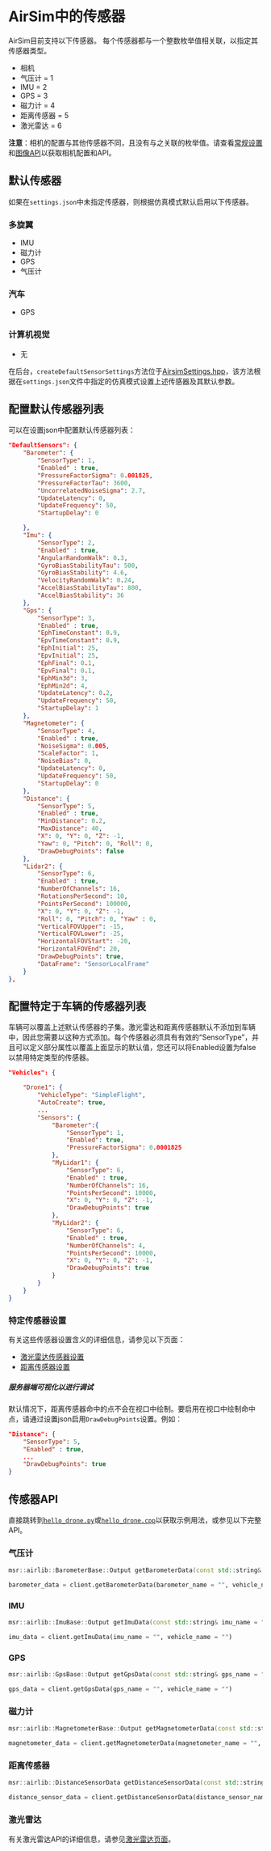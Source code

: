 # AirSim中的传感器

AirSim目前支持以下传感器。
每个传感器都与一个整数枚举值相关联，以指定其传感器类型。

* 相机
* 气压计 = 1
* IMU = 2
* GPS = 3
* 磁力计 = 4
* 距离传感器 = 5
* 激光雷达 = 6

**注意**：相机的配置与其他传感器不同，且没有与之关联的枚举值。请查看[常规设置](settings.md)和[图像API](image_apis.md)以获取相机配置和API。

## 默认传感器

如果在`settings.json`中未指定传感器，则根据仿真模式默认启用以下传感器。

### 多旋翼
* IMU
* 磁力计
* GPS
* 气压计

### 汽车
* GPS

### 计算机视觉
* 无

在后台，`createDefaultSensorSettings`方法位于[AirsimSettings.hpp](https://github.com/Microsoft/AirSim/blob/main/AirLib/include/common/AirSimSettings.hpp)，该方法根据在`settings.json`文件中指定的仿真模式设置上述传感器及其默认参数。

## 配置默认传感器列表

可以在设置json中配置默认传感器列表：

```json
"DefaultSensors": {
    "Barometer": {
        "SensorType": 1,
        "Enabled" : true,
        "PressureFactorSigma": 0.001825,
        "PressureFactorTau": 3600,
        "UncorrelatedNoiseSigma": 2.7,
        "UpdateLatency": 0,
        "UpdateFrequency": 50,
        "StartupDelay": 0

    },
    "Imu": {
        "SensorType": 2,
        "Enabled" : true,
        "AngularRandomWalk": 0.3,
        "GyroBiasStabilityTau": 500,
        "GyroBiasStability": 4.6,
        "VelocityRandomWalk": 0.24,
        "AccelBiasStabilityTau": 800,
        "AccelBiasStability": 36
    },
    "Gps": {
        "SensorType": 3,
        "Enabled" : true,
        "EphTimeConstant": 0.9,
        "EpvTimeConstant": 0.9,
        "EphInitial": 25,
        "EpvInitial": 25,
        "EphFinal": 0.1,
        "EpvFinal": 0.1,
        "EphMin3d": 3,
        "EphMin2d": 4,
        "UpdateLatency": 0.2,
        "UpdateFrequency": 50,
        "StartupDelay": 1
    },
    "Magnetometer": {
        "SensorType": 4,
        "Enabled" : true,
        "NoiseSigma": 0.005,
        "ScaleFactor": 1,
        "NoiseBias": 0,
        "UpdateLatency": 0,
        "UpdateFrequency": 50,
        "StartupDelay": 0
    },
    "Distance": {
        "SensorType": 5,
        "Enabled" : true,
        "MinDistance": 0.2,
        "MaxDistance": 40,
        "X": 0, "Y": 0, "Z": -1,
        "Yaw": 0, "Pitch": 0, "Roll": 0,
        "DrawDebugPoints": false
    },
    "Lidar2": {
        "SensorType": 6,
        "Enabled" : true,
        "NumberOfChannels": 16,
        "RotationsPerSecond": 10,
        "PointsPerSecond": 100000,
        "X": 0, "Y": 0, "Z": -1,
        "Roll": 0, "Pitch": 0, "Yaw" : 0,
        "VerticalFOVUpper": -15,
        "VerticalFOVLower": -25,
        "HorizontalFOVStart": -20,
        "HorizontalFOVEnd": 20,
        "DrawDebugPoints": true,
        "DataFrame": "SensorLocalFrame"
    }
},
```

## 配置特定于车辆的传感器列表

车辆可以覆盖上述默认传感器的子集。激光雷达和距离传感器默认不添加到车辆中，因此您需要以这种方式添加。每个传感器必须具有有效的“SensorType”，并且可以定义部分属性以覆盖上面显示的默认值，您还可以将Enabled设置为false以禁用特定类型的传感器。

```json
"Vehicles": {

    "Drone1": {
        "VehicleType": "SimpleFlight",
        "AutoCreate": true,
        ...
        "Sensors": {
            "Barometer":{
                "SensorType": 1,
                "Enabled": true,
                "PressureFactorSigma": 0.0001825
            },
            "MyLidar1": {
                "SensorType": 6,
                "Enabled" : true,
                "NumberOfChannels": 16,
                "PointsPerSecond": 10000,
                "X": 0, "Y": 0, "Z": -1,
                "DrawDebugPoints": true
            },
            "MyLidar2": {
                "SensorType": 6,
                "Enabled" : true,
                "NumberOfChannels": 4,
                "PointsPerSecond": 10000,
                "X": 0, "Y": 0, "Z": -1,
                "DrawDebugPoints": true
            }
        }
    }
}
```

### 特定传感器设置

有关这些传感器设置含义的详细信息，请参见以下页面：

- [激光雷达传感器设置](lidar.md)
- [距离传感器设置](distance_sensor.md)

##### 服务器端可视化以进行调试

默认情况下，距离传感器命中的点不会在视口中绘制。要启用在视口中绘制命中点，请通过设置json启用`DrawDebugPoints`设置。例如：

```json
"Distance": {
    "SensorType": 5,
    "Enabled" : true,
    ...
    "DrawDebugPoints": true
}
```

## 传感器API
直接跳转到[`hello_drone.py`](https://github.com/Microsoft/AirSim/blob/main/PythonClient/multirotor/hello_drone.py)或[`hello_drone.cpp`](https://github.com/Microsoft/AirSim/blob/main/HelloDrone/main.cpp)以获取示例用法，或参见以下完整API。

### 气压计
```cpp
msr::airlib::BarometerBase::Output getBarometerData(const std::string& barometer_name, const std::string& vehicle_name);
```

```python
barometer_data = client.getBarometerData(barometer_name = "", vehicle_name = "")
```

### IMU
```cpp
msr::airlib::ImuBase::Output getImuData(const std::string& imu_name = "", const std::string& vehicle_name = "");
```

```python
imu_data = client.getImuData(imu_name = "", vehicle_name = "")
```

### GPS
```cpp
msr::airlib::GpsBase::Output getGpsData(const std::string& gps_name = "", const std::string& vehicle_name = "");
```
```python
gps_data = client.getGpsData(gps_name = "", vehicle_name = "")
```

### 磁力计
```cpp
msr::airlib::MagnetometerBase::Output getMagnetometerData(const std::string& magnetometer_name = "", const std::string& vehicle_name = "");
```
```python
magnetometer_data = client.getMagnetometerData(magnetometer_name = "", vehicle_name = "")
```

### 距离传感器
```cpp
msr::airlib::DistanceSensorData getDistanceSensorData(const std::string& distance_sensor_name = "", const std::string& vehicle_name = "");
```
```python
distance_sensor_data = client.getDistanceSensorData(distance_sensor_name = "", vehicle_name = "")
```

### 激光雷达
有关激光雷达API的详细信息，请参见[激光雷达页面](lidar.md)。